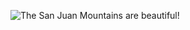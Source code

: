 ![The San Juan Mountains are beautiful!](/https://www.sportskeeda.com/anime/one-piece-will-luffy-die-end "San Juan Mountains")
